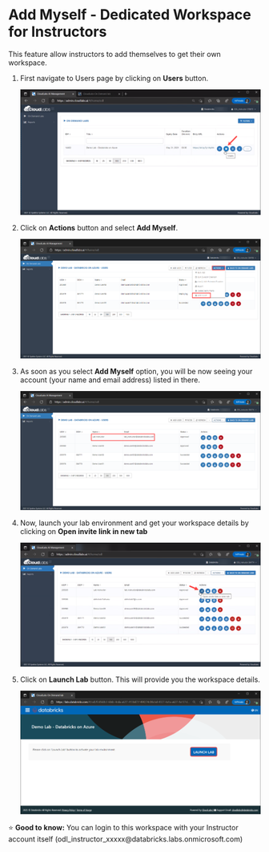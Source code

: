 # Add Myself - Dedicated Workspace for Instructors

This feature allow instructors to add themselves to get their own workspace. 

1. First navigate to Users page by clicking on **Users** button.

   ![](media/imageuser00.png) 
   
2. Click on **Actions** button and select **Add Myself**.

   ![](media/image15.png) 

3. As soon as you select **Add Myself** option, you will be now seeing your account (your name and email address) listed in there.

   ![](media/image16.png) 

4. Now, launch your lab environment and get your workspace details by clicking on **Open invite link in new tab** 

   ![](media/image18.png)
   
6. Click on **Launch Lab** button. This will provide you the workspace details.

   ![](media/image17.png) 


<p> &#x2B50; <b> Good to know:</b> You can login to this workspace with your Instructor account itself (odl_instructor_xxxxx@databricks.labs.onmicrosoft.com) </p> 
